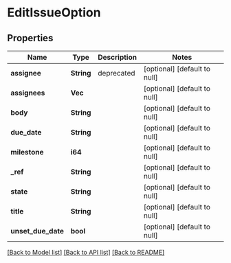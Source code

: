 # EditIssueOption

## Properties
Name | Type | Description | Notes
------------ | ------------- | ------------- | -------------
**assignee** | **String** | deprecated | [optional] [default to null]
**assignees** | **Vec<String>** |  | [optional] [default to null]
**body** | **String** |  | [optional] [default to null]
**due_date** | **String** |  | [optional] [default to null]
**milestone** | **i64** |  | [optional] [default to null]
**_ref** | **String** |  | [optional] [default to null]
**state** | **String** |  | [optional] [default to null]
**title** | **String** |  | [optional] [default to null]
**unset_due_date** | **bool** |  | [optional] [default to null]

[[Back to Model list]](../README.md#documentation-for-models) [[Back to API list]](../README.md#documentation-for-api-endpoints) [[Back to README]](../README.md)


